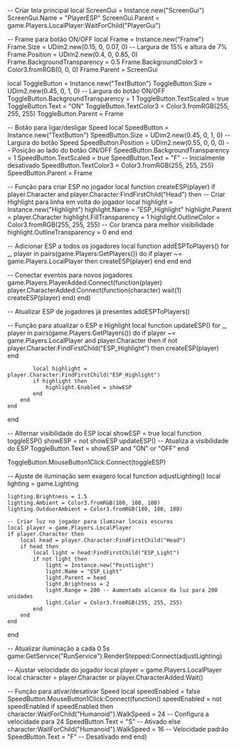 -- Criar tela principal
local ScreenGui = Instance.new("ScreenGui")
ScreenGui.Name = "PlayerESP"
ScreenGui.Parent = game.Players.LocalPlayer:WaitForChild("PlayerGui")

-- Frame para botão ON/OFF
local Frame = Instance.new("Frame")
Frame.Size = UDim2.new(0.15, 0, 0.07, 0) -- Largura de 15% e altura de 7%
Frame.Position = UDim2.new(0.4, 0, 0.85, 0)
Frame.BackgroundTransparency = 0.5
Frame.BackgroundColor3 = Color3.fromRGB(0, 0, 0)
Frame.Parent = ScreenGui

local ToggleButton = Instance.new("TextButton")
ToggleButton.Size = UDim2.new(0.45, 0, 1, 0) -- Largura do botão ON/OFF
ToggleButton.BackgroundTransparency = 1
ToggleButton.TextScaled = true
ToggleButton.Text = "ON"
ToggleButton.TextColor3 = Color3.fromRGB(255, 255, 255)
ToggleButton.Parent = Frame

-- Botão para ligar/desligar Speed
local SpeedButton = Instance.new("TextButton")
SpeedButton.Size = UDim2.new(0.45, 0, 1, 0) -- Largura do botão Speed
SpeedButton.Position = UDim2.new(0.55, 0, 0, 0) -- Posição ao lado do botão ON/OFF
SpeedButton.BackgroundTransparency = 1
SpeedButton.TextScaled = true
SpeedButton.Text = "F" -- Inicialmente desativado
SpeedButton.TextColor3 = Color3.fromRGB(255, 255, 255)
SpeedButton.Parent = Frame

-- Função para criar ESP no jogador
local function createESP(player)
    if player.Character and player.Character:FindFirstChild("Head") then
        -- Criar Highlight para linha em volta do jogador
        local highlight = Instance.new("Highlight")
        highlight.Name = "ESP_Highlight"
        highlight.Parent = player.Character
        highlight.FillTransparency = 1
        highlight.OutlineColor = Color3.fromRGB(255, 255, 255) -- Cor branca para melhor visibilidade
        highlight.OutlineTransparency = 0
    end
end

-- Adicionar ESP a todos os jogadores
local function addESPToPlayers()
    for _, player in pairs(game.Players:GetPlayers()) do
        if player ~= game.Players.LocalPlayer then
            createESP(player)
        end
    end
end

-- Conectar eventos para novos jogadores
game.Players.PlayerAdded:Connect(function(player)
    player.CharacterAdded:Connect(function(character)
        wait(1)
        createESP(player)
    end)
end)

-- Atualizar ESP de jogadores já presentes
addESPToPlayers()

-- Função para atualizar o ESP e Highlight
local function updateESP()
    for _, player in pairs(game.Players:GetPlayers()) do
        if player ~= game.Players.LocalPlayer and player.Character then
            if not player.Character:FindFirstChild("ESP_Highlight") then
                createESP(player)
            end
            
            local highlight = player.Character:FindFirstChild("ESP_Highlight")
            if highlight then
                highlight.Enabled = showESP
            end
        end
    end
end

-- Alternar visibilidade do ESP
local showESP = true
local function toggleESP()
    showESP = not showESP
    updateESP() -- Atualiza a visibilidade do ESP
    ToggleButton.Text = showESP and "ON" or "OFF"
end

ToggleButton.MouseButton1Click:Connect(toggleESP)

-- Ajuste de iluminação sem exagero
local function adjustLighting()
    local lighting = game.Lighting

    lighting.Brightness = 1.5
    lighting.Ambient = Color3.fromRGB(100, 100, 100)
    lighting.OutdoorAmbient = Color3.fromRGB(180, 180, 180)

    -- Criar luz no jogador para iluminar locais escuros
    local player = game.Players.LocalPlayer
    if player.Character then
        local head = player.Character:FindFirstChild("Head")
        if head then
            local light = head:FindFirstChild("ESP_Light")
            if not light then
                light = Instance.new("PointLight")
                light.Name = "ESP_Light"
                light.Parent = head
                light.Brightness = 2
                light.Range = 200 -- Aumentado alcance da luz para 200 unidades
                light.Color = Color3.fromRGB(255, 255, 255)
            end
        end
    end
end

-- Atualizar iluminação a cada 0.5s
game:GetService("RunService").RenderStepped:Connect(adjustLighting)

-- Ajustar velocidade do jogador
local player = game.Players.LocalPlayer
local character = player.Character or player.CharacterAdded:Wait()

-- Função para ativar/desativar Speed
local speedEnabled = false
SpeedButton.MouseButton1Click:Connect(function()
    speedEnabled = not speedEnabled
    if speedEnabled then
        character:WaitForChild("Humanoid").WalkSpeed = 24 -- Configura a velocidade para 24
        SpeedButton.Text = "S" -- Ativado
    else
        character:WaitForChild("Humanoid").WalkSpeed = 16 -- Velocidade padrão
        SpeedButton.Text = "F" -- Desativado
    end
end)

